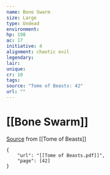 ```yaml
---
name: Bone Swarm
size: Large
type: Undead
environment: 
hp: 198
ac: 17
initiative: 4
alignment: chaotic evil
legendary: 
lair: 
unique: 
cr: 10
tags: 
source: "Tome of Beasts: 42"
url: ""
---
```

# [[Bone Swarm]]

[Source](zotero://open-pdf/library/items/ULEQWHJM?page=42) from [[Tome of Beasts]]

```pdf
{
	"url": "[[Tome of Beasts.pdf]]",
	"page": [42]
}
```

